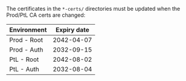 The certificates in the `*-certs/` directories must be updated when the Prod/PtL CA certs are changed:

| Environment | Expiry date |
| ----------- | ----------- |
| Prod - Root | 2042-04-07  |
| Prod - Auth | 2032-09-15  |
| PtL - Root  | 2042-08-02  |
| PtL - Auth  | 2032-08-04  |
